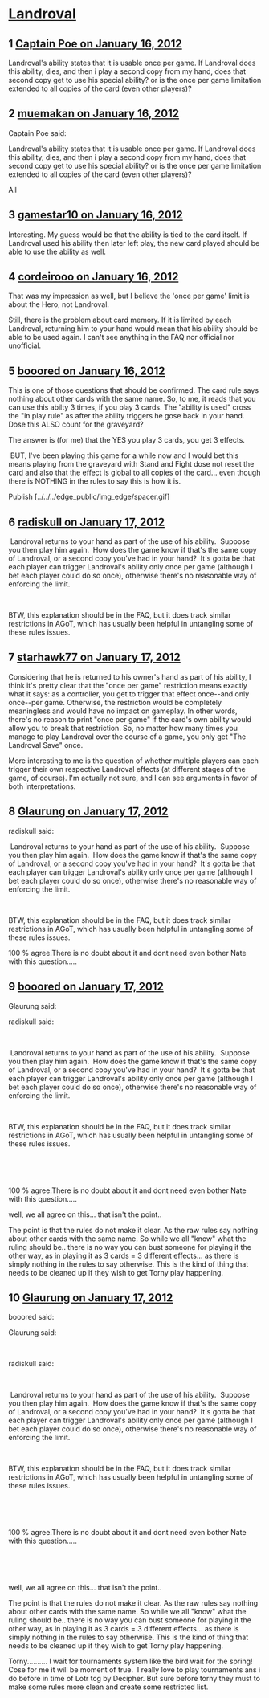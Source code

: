 # [Landroval](https://community.fantasyflightgames.com/topic/59073-landroval/)

## 1 [Captain Poe on January 16, 2012](https://community.fantasyflightgames.com/topic/59073-landroval/?do=findComment&comment=580417)

Landroval's ability states that it is usable once per game. If Landroval does this ability, dies, and then i play a second copy from my hand, does that second copy get to use his special ability? or is the once per game limitation extended to all copies of the card (even other players)?

## 2 [muemakan on January 16, 2012](https://community.fantasyflightgames.com/topic/59073-landroval/?do=findComment&comment=580438)

Captain Poe said:

Landroval's ability states that it is usable once per game. If Landroval does this ability, dies, and then i play a second copy from my hand, does that second copy get to use his special ability? or is the once per game limitation extended to all copies of the card (even other players)?



All

## 3 [gamestar10 on January 16, 2012](https://community.fantasyflightgames.com/topic/59073-landroval/?do=findComment&comment=580447)

Interesting. My guess would be that the ability is tied to the card itself. If Landroval used his ability then later left play, the new card played should be able to use the ability as well.

## 4 [cordeirooo on January 16, 2012](https://community.fantasyflightgames.com/topic/59073-landroval/?do=findComment&comment=580478)

That was my impression as well, but I believe the 'once per game' limit is about the Hero, not Landroval.

Still, there is the problem about card memory. If it is limited by each Landroval, returning him to your hand would mean that his ability should be able to be used again. I can't see anything in the FAQ nor official nor unofficial. 

## 5 [booored on January 16, 2012](https://community.fantasyflightgames.com/topic/59073-landroval/?do=findComment&comment=580483)

This is one of those questions that should be confirmed. The card rule says nothing about other cards with the same name. So, to me, it reads that you can use this abilty 3 times, if you play 3 cards. The "ability is used" cross the "in play rule" as after the ability triggers he gose back in your hand. Dose this ALSO count for the graveyard?

The answer is (for me) that the YES you play 3 cards, you get 3 effects.

 BUT, I've been playing this game for a while now and I would bet this means playing from the graveyard with Stand and Fight dose not reset the card and also that the effect is global to all copies of the card... even though there is NOTHING in the rules to say this is how it is.

Publish [../../../edge_public/img_edge/spacer.gif]

## 6 [radiskull on January 17, 2012](https://community.fantasyflightgames.com/topic/59073-landroval/?do=findComment&comment=580491)

 Landroval returns to your hand as part of the use of his ability.  Suppose you then play him again.  How does the game know if that's the same copy of Landroval, or a second copy you've had in your hand?  It's gotta be that each player can trigger Landroval's ability only once per game (although I bet each player could do so once), otherwise there's no reasonable way of enforcing the limit.

 

BTW, this explanation should be in the FAQ, but it does track similar restrictions in AGoT, which has usually been helpful in untangling some of these rules issues.

## 7 [starhawk77 on January 17, 2012](https://community.fantasyflightgames.com/topic/59073-landroval/?do=findComment&comment=580500)

Considering that he is returned to his owner's hand as part of his ability, I think it's pretty clear that the "once per game" restriction means exactly what it says: as a controller, you get to trigger that effect once--and only once--per game. Otherwise, the restriction would be completely meaningless and would have no impact on gameplay. In other words, there's no reason to print "once per game" if the card's own ability would allow you to break that restriction. So, no matter how many times you manage to play Landroval over the course of a game, you only get "The Landroval Save" once.

More interesting to me is the question of whether multiple players can each trigger their own respective Landroval effects (at different stages of the game, of course). I'm actually not sure, and I can see arguments in favor of both interpretations.

## 8 [Glaurung on January 17, 2012](https://community.fantasyflightgames.com/topic/59073-landroval/?do=findComment&comment=580522)

radiskull said:

 Landroval returns to your hand as part of the use of his ability.  Suppose you then play him again.  How does the game know if that's the same copy of Landroval, or a second copy you've had in your hand?  It's gotta be that each player can trigger Landroval's ability only once per game (although I bet each player could do so once), otherwise there's no reasonable way of enforcing the limit.

 

BTW, this explanation should be in the FAQ, but it does track similar restrictions in AGoT, which has usually been helpful in untangling some of these rules issues.



100 % agree.There is no doubt about it and dont need even bother Nate with this question.....

## 9 [booored on January 17, 2012](https://community.fantasyflightgames.com/topic/59073-landroval/?do=findComment&comment=580591)

Glaurung said:

radiskull said:

 

 Landroval returns to your hand as part of the use of his ability.  Suppose you then play him again.  How does the game know if that's the same copy of Landroval, or a second copy you've had in your hand?  It's gotta be that each player can trigger Landroval's ability only once per game (although I bet each player could do so once), otherwise there's no reasonable way of enforcing the limit.

 

BTW, this explanation should be in the FAQ, but it does track similar restrictions in AGoT, which has usually been helpful in untangling some of these rules issues.

 

 

100 % agree.There is no doubt about it and dont need even bother Nate with this question.....



well, we all agree on this... that isn't the point..

The point is that the rules do not make it clear. As the raw rules say nothing about other cards with the same name. So while we all "know" what the ruling should be.. there is no way you can bust someone for playing it the other way, as in playing it as 3 cards = 3 different effects... as there is simply nothing in the rules to say otherwise. This is the kind of thing that needs to be cleaned up if they wish to get Torny play happening.

## 10 [Glaurung on January 17, 2012](https://community.fantasyflightgames.com/topic/59073-landroval/?do=findComment&comment=580611)

booored said:

Glaurung said:

 

radiskull said:

 

 Landroval returns to your hand as part of the use of his ability.  Suppose you then play him again.  How does the game know if that's the same copy of Landroval, or a second copy you've had in your hand?  It's gotta be that each player can trigger Landroval's ability only once per game (although I bet each player could do so once), otherwise there's no reasonable way of enforcing the limit.

 

BTW, this explanation should be in the FAQ, but it does track similar restrictions in AGoT, which has usually been helpful in untangling some of these rules issues.

 

 

100 % agree.There is no doubt about it and dont need even bother Nate with this question.....

 

 

well, we all agree on this... that isn't the point..

The point is that the rules do not make it clear. As the raw rules say nothing about other cards with the same name. So while we all "know" what the ruling should be.. there is no way you can bust someone for playing it the other way, as in playing it as 3 cards = 3 different effects... as there is simply nothing in the rules to say otherwise. This is the kind of thing that needs to be cleaned up if they wish to get Torny play happening.



Torny.......... I wait for tournaments system like the bird wait for the spring! Cose for me it will be moment of true.  I really love to play tournaments ans i do before in time of Lotr tcg by Decipher. But sure before torny they must to make some rules more clean and create some restricted list.

